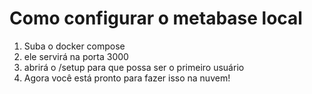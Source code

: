 # Como configurar o metabase local

1. Suba o docker compose
2. ele servirá na porta 3000
3. abrirá o /setup para que possa ser o primeiro usuário
4. Agora você está pronto para fazer isso na nuvem!